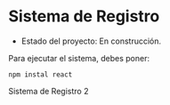  <h1> Sistema de Registro </h1>

 - Estado del proyecto: En construcción.

Para ejecutar el sistema, debes poner:

```npm instal react```

Sistema de Registro 2
